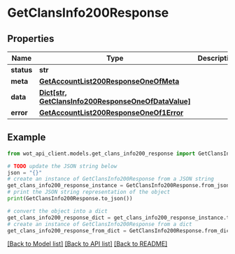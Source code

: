 # GetClansInfo200Response


## Properties

Name | Type | Description | Notes
------------ | ------------- | ------------- | -------------
**status** | **str** |  | 
**meta** | [**GetAccountList200ResponseOneOfMeta**](GetAccountList200ResponseOneOfMeta.md) |  | 
**data** | [**Dict[str, GetClansInfo200ResponseOneOfDataValue]**](GetClansInfo200ResponseOneOfDataValue.md) |  | 
**error** | [**GetAccountList200ResponseOneOf1Error**](GetAccountList200ResponseOneOf1Error.md) |  | 

## Example

```python
from wot_api_client.models.get_clans_info200_response import GetClansInfo200Response

# TODO update the JSON string below
json = "{}"
# create an instance of GetClansInfo200Response from a JSON string
get_clans_info200_response_instance = GetClansInfo200Response.from_json(json)
# print the JSON string representation of the object
print(GetClansInfo200Response.to_json())

# convert the object into a dict
get_clans_info200_response_dict = get_clans_info200_response_instance.to_dict()
# create an instance of GetClansInfo200Response from a dict
get_clans_info200_response_from_dict = GetClansInfo200Response.from_dict(get_clans_info200_response_dict)
```
[[Back to Model list]](../README.md#documentation-for-models) [[Back to API list]](../README.md#documentation-for-api-endpoints) [[Back to README]](../README.md)


